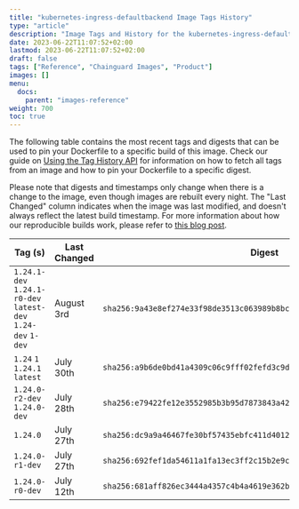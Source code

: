 ```yaml
---
title: "kubernetes-ingress-defaultbackend Image Tags History"
type: "article"
description: "Image Tags and History for the kubernetes-ingress-defaultbackend Chainguard Image"
date: 2023-06-22T11:07:52+02:00
lastmod: 2023-06-22T11:07:52+02:00
draft: false
tags: ["Reference", "Chainguard Images", "Product"]
images: []
menu:
  docs:
    parent: "images-reference"
weight: 700
toc: true
---
```


The following table contains the most recent tags and digests that can be used to pin your Dockerfile to a specific build of this image. Check our guide on [Using the Tag History API](/chainguard/chainguard-images/using-the-tag-history-api/) for information on how to fetch all tags from an image and how to pin your Dockerfile to a specific digest.

Please note that digests and timestamps only change when there is a change to the image, even though images are rebuilt every night. The "Last Changed" column indicates when the image was last modified, and doesn't always reflect the latest build timestamp. For more information about how our reproducible builds work, please refer to [this blog post](https://www.chainguard.dev/unchained/reproducing-chainguards-reproducible-image-builds).

| Tag (s)                                                       | Last Changed | Digest                                                                    |
|---------------------------------------------------------------|--------------|---------------------------------------------------------------------------|
|  `1.24.1-dev` `1.24.1-r0-dev` `latest-dev` `1.24-dev` `1-dev` | August 3rd   | `sha256:9a43e8ef274e33f98de3513c063989b8bc56a2bc6df8f042ac5c890a812870c9` |
|  `1.24` `1` `1.24.1` `latest`                                 | July 30th    | `sha256:a9b6de0bd41a4309c06c9fff02fefd3c9d06eba438c3d7d30f44cde298933769` |
|  `1.24.0-r2-dev` `1.24.0-dev`                                 | July 28th    | `sha256:e79422fe12e3552985b3b95d7873843a42c738ad81b6ef715cd626d6bf67d4b7` |
|  `1.24.0`                                                     | July 27th    | `sha256:dc9a9a46467fe30bf57435ebfc411d4012e66aa073d8fb1f8e9420359c968d59` |
|  `1.24.0-r1-dev`                                              | July 27th    | `sha256:692fef1da54611a1fa13ec3ff2c15b2e9c5b99478cdb6c37346df8a820facf01` |
|  `1.24.0-r0-dev`                                              | July 12th    | `sha256:681aff826ec3444a4357c4b4a4619e362b46ec2c8b986e584e9057e4f13d7902` |
